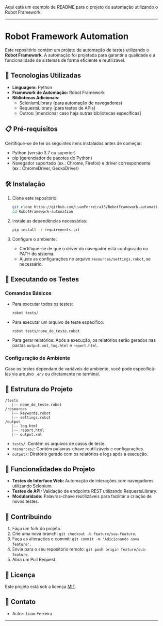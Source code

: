Aqui está um exemplo de README para o projeto de automação utilizando o Robot Framework:  

---

# Robot Framework Automation

Este repositório contém um projeto de automação de testes utilizando o **Robot Framework**. A automação foi projetada para garantir a qualidade e a funcionalidade de sistemas de forma eficiente e reutilizável.

## 🚀 Tecnologias Utilizadas

- **Linguagem:** Python
- **Framework de Automação:** Robot Framework
- **Bibliotecas Adicionais:**
  - SeleniumLibrary (para automação de navegadores)
  - RequestsLibrary (para testes de APIs)
  - Outros: [mencionar caso haja outras bibliotecas específicas]

## 📋 Pré-requisitos

Certifique-se de ter os seguintes itens instalados antes de começar:

- Python (versão 3.7 ou superior)
- pip (gerenciador de pacotes do Python)
- Navegador suportado (ex.: Chrome, Firefox) e driver correspondente (ex.: ChromeDriver, GeckoDriver)

## 🛠️ Instalação

1. Clone este repositório:
   ```bash
   git clone https://github.com/LuanFerreira13/RobotFramework-automation.git
   cd RobotFramework-automation
   ```

2. Instale as dependências necessárias:
   ```bash
   pip install -r requirements.txt
   ```

3. Configure o ambiente:
   - Certifique-se de que o driver do navegador está configurado no PATH do sistema.
   - Ajuste as configurações no arquivo `resources/settings.robot`, se necessário.

## 🚦 Executando os Testes

### Comandos Básicos

- Para executar todos os testes:
  ```bash
  robot tests/
  ```

- Para executar um arquivo de teste específico:
  ```bash
  robot tests/nome_do_teste.robot
  ```

- Para gerar relatórios:
  Após a execução, os relatórios serão gerados nas pastas `output.xml`, `log.html` e `report.html`.

### Configuração de Ambiente

Caso os testes dependam de variáveis de ambiente, você pode especificá-las via arquivo `.env` ou diretamente no terminal.

## 📂 Estrutura do Projeto

```
/tests
   |-- nome_do_teste.robot
/resources
   |-- keywords.robot
   |-- settings.robot
/output
   |-- log.html
   |-- report.html
   |-- output.xml
```

- `tests/`: Contém os arquivos de casos de teste.
- `resources/`: Contém palavras-chave reutilizáveis e configurações.
- `output/`: Diretório gerado com os relatórios e logs após a execução.

## 🧪 Funcionalidades do Projeto

- **Testes de Interface Web:** Automação de interações com navegadores utilizando Selenium.
- **Testes de API:** Validação de endpoints REST utilizando RequestsLibrary.
- **Modularidade:** Palavras-chave reutilizáveis para facilitar a criação de novos testes.

## 🤝 Contribuindo

1. Faça um fork do projeto.
2. Crie uma nova branch: `git checkout -b feature/sua-feature`.
3. Faça as alterações e commit: `git commit -m 'Adicionando nova feature'`.
4. Envie para o seu repositório remoto: `git push origin feature/sua-feature`.
5. Abra um Pull Request.

## 📝 Licença

Este projeto está sob a licença [MIT](LICENSE).

## 📧 Contato

- Autor: Luan Ferreira
 
---
